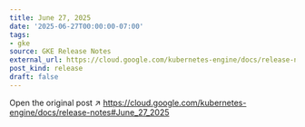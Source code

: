 ```yaml
---
title: June 27, 2025
date: '2025-06-27T00:00:00-07:00'
tags:
- gke
source: GKE Release Notes
external_url: https://cloud.google.com/kubernetes-engine/docs/release-notes#June_27_2025
post_kind: release
draft: false
---
```

Open the original post ↗ https://cloud.google.com/kubernetes-engine/docs/release-notes#June_27_2025
